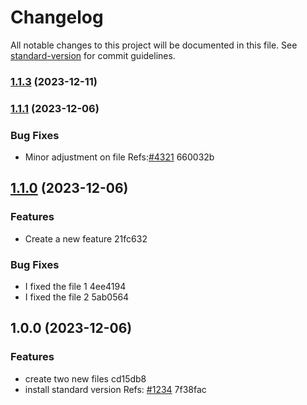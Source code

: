 # Changelog

All notable changes to this project will be documented in this file. See [standard-version](https://github.com/conventional-changelog/standard-version) for commit guidelines.

### [1.1.3](https://github.com/JoBinsJP/AutomaticChangeLog/compare/v1.1.2...v1.1.3) (2023-12-11)

### [1.1.1](https://github.com/JoBinsJP/AutomaticChangeLog/compare/v1.1.0...v1.1.1) (2023-12-06)


### Bug Fixes

* Minor adjustment on file Refs:[#4321](undefined/undefined/undefined/issues/4321) 660032b

## [1.1.0](https://github.com/JoBinsJP/AutomaticChangeLog/compare/v1.0.0...v1.1.0) (2023-12-06)


### Features

* Create a new feature 21fc632


### Bug Fixes

* I fixed the file 1 4ee4194
* I fixed the file 2 5ab0564

## 1.0.0 (2023-12-06)


### Features

* create two new files cd15db8
* install standard version Refs: [#1234](undefined/undefined/undefined/issues/1234) 7f38fac

